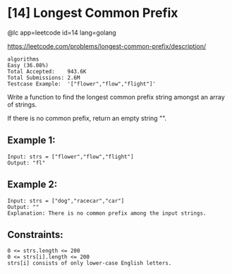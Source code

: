 # [14] Longest Common Prefix
@lc app=leetcode id=14 lang=golang

https://leetcode.com/problems/longest-common-prefix/description/
```
algorithms
Easy (36.08%)
Total Accepted:    943.6K
Total Submissions: 2.6M
Testcase Example:  '["flower","flow","flight"]'
```

Write a function to find the longest common prefix string amongst an array
of strings.

If there is no common prefix, return an empty string "".

## Example 1:
```
Input: strs = ["flower","flow","flight"]
Output: "fl"
```
## Example 2:
```
Input: strs = ["dog","racecar","car"]
Output: ""
Explanation: There is no common prefix among the input strings.
```
## Constraints:
```
0 <= strs.length <= 200
0 <= strs[i].length <= 200
strs[i] consists of only lower-case English letters.
```
